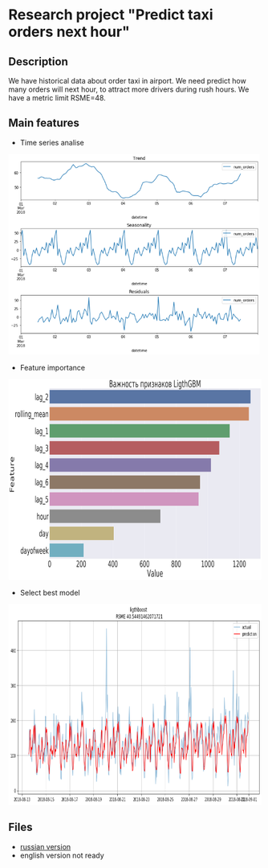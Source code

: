 # Research project "Predict taxi orders next hour"

## Description
We have historical data about order taxi in airport. We need predict how many orders will next hour, to attract more drivers during rush hours. We have a metric limit RSME=48.  

## Main features
* Time series analise
<img src="./files/TimeSeriesAnalise.png" height="400">

* Feature importance
<img src="./files/FeatureImportance.png" height="400">

* Select best model
<img src="./files/BestModel.png" height="400">

## Files
* [russian version](predict-orders-taxi-russian.ipynb)
* english version not ready
